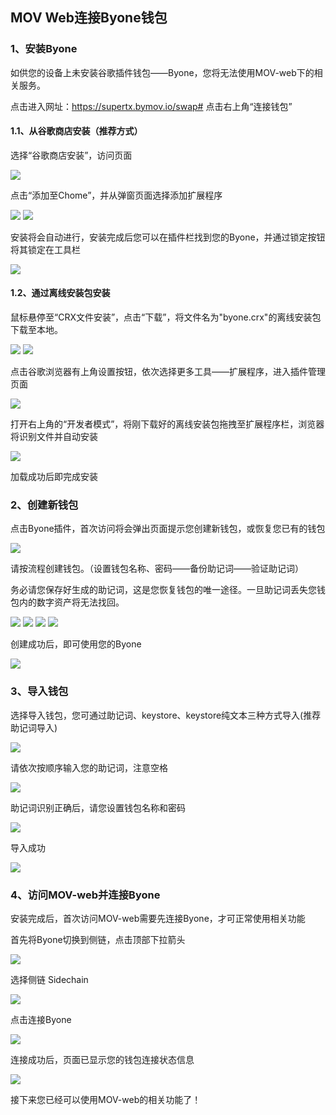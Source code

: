 ## MOV Web连接Byone钱包

### 1、安装Byone
如供您的设备上未安装谷歌插件钱包——Byone，您将无法使用MOV-web下的相关服务。

点击进入网址：https://supertx.bymov.io/swap#
点击右上角“连接钱包”

#### 1.1、从谷歌商店安装（推荐方式）

选择“谷歌商店安装”，访问页面

![](../images/MOV-connect-Byone/web-connect1.png)

点击“添加至Chome”，并从弹窗页面选择添加扩展程序

![](../images/MOV-connect-Byone/web-connect2.png)
![](../images/MOV-connect-Byone/web-connect3.png)

安装将会自动进行，安装完成后您可以在插件栏找到您的Byone，并通过锁定按钮将其锁定在工具栏

![](../images/MOV-connect-Byone/web-connect4.png)

#### 1.2、通过离线安装包安装

鼠标悬停至“CRX文件安装”，点击“下载”，将文件名为"byone.crx"的离线安装包下载至本地。 

![](../images/MOV-connect-Byone/web-connect5.png)
![](../images/MOV-connect-Byone/web-connect6.png)

点击谷歌浏览器有上角设置按钮，依次选择更多工具——扩展程序，进入插件管理页面

![](../images/MOV-connect-Byone/web-connect23.png)

打开右上角的“开发者模式”，将刚下载好的离线安装包拖拽至扩展程序栏，浏览器将识别文件并自动安装

![](../images/MOV-connect-Byone/web-connect7.png)

加载成功后即完成安装

### 2、创建新钱包

点击Byone插件，首次访问将会弹出页面提示您创建新钱包，或恢复您已有的钱包

![](../images/MOV-connect-Byone/web-connect8.png)

请按流程创建钱包。（设置钱包名称、密码——备份助记词——验证助记词）

务必请您保存好生成的助记词，这是您恢复钱包的唯一途径。一旦助记词丢失您钱包内的数字资产将无法找回。

![](../images/MOV-connect-Byone/web-connect9.png)
![](../images/MOV-connect-Byone/web-connect10.png)
![](../images/MOV-connect-Byone/web-connect11.png)
![](../images/MOV-connect-Byone/web-connect12.png)

创建成功后，即可使用您的Byone

![](../images/MOV-connect-Byone/web-connect14.png)

### 3、导入钱包

选择导入钱包，您可通过助记词、keystore、keystore纯文本三种方式导入(推荐助记词导入)

![](../images/MOV-connect-Byone/web-connect13.png)

请依次按顺序输入您的助记词，注意空格

![](../images/MOV-connect-Byone/web-connect16.png)

助记词识别正确后，请您设置钱包名称和密码

![](../images/MOV-connect-Byone/web-connect17.png)

导入成功

![](../images/MOV-connect-Byone/web-connect18.png)

### 4、访问MOV-web并连接Byone

安装完成后，首次访问MOV-web需要先连接Byone，才可正常使用相关功能

首先将Byone切换到侧链，点击顶部下拉箭头

![](../images/MOV-connect-Byone/web-connect19.png)

选择侧链 Sidechain

![](../images/MOV-connect-Byone/web-connect20.png)

点击连接Byone

![](../images/MOV-connect-Byone/web-connect21.png)

连接成功后，页面已显示您的钱包连接状态信息

![](../images/MOV-connect-Byone/web-connect22.png)

接下来您已经可以使用MOV-web的相关功能了！
